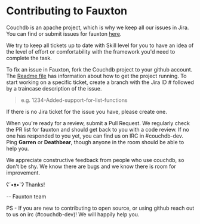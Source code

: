 Contributing to Fauxton
=======================

Couchdb is an apache project, which is why we keep all our issues in Jira.  You can find or submit issues for fauxton [here](https://issues.apache.org/jira/issues/?filter=12326543).

We try to keep all tickets up to date with Skill level for you to have an idea of the level of effort or comfortability with the framework you'd need to complete the task.

To fix an issue in Fauxton, fork the Couchdb project to your github account. The [Readme file](https://github.com/apache/couchdb/blob/master/src/fauxton/readme.md) has information about how to get the project running.  To start working on a specific ticket, create a branch with the Jira ID # followed by a traincase description of the issue.

> e.g.   1234-Added-support-for-list-functions

If there is no Jira ticket for the issue you have, please create one.

When you're ready for a review, submit a Pull Request. We regularly check the PR list for fauxton and should get back to you with a code review.  If no one has responded to you yet, you can find us on IRC in #couchdb-dev.  Ping **Garren** or **Deathbear**, though anyone in the room should be able to help you.

We appreciate constructive feedback from people who use couchdb, so don't be shy. We know there are bugs and we know there is room for improvement.

ʕ´•ᴥ•`ʔ Thanks!

-- Fauxton team

PS - If you are new to contributing to open source, or using github reach out to us on irc (#couchdb-dev)! We will happily help you.
